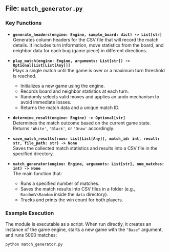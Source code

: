 ## File: `match_generator.py`

### Key Functions

- **`generate_headers(engine: Engine, sample_board: dict) -> List[str]`**  
  Generates column headers for the CSV file that will record the match details. It includes turn information, move statistics from the board, and neighbor data for each bug (game piece) in different directions.

- **`play_match(engine: Engine, arguments: List[str]) -> Optional[List[List[Any]]]`**  
  Plays a single match until the game is over or a maximum turn threshold is reached.  
  - Initializes a new game using the engine.
  - Records board and neighbor statistics at each turn.
  - Randomly selects valid moves and applies an undo mechanism to avoid immediate losses.
  - Returns the match data and a unique match ID.

- **`determine_result(engine: Engine) -> Optional[str]`**  
  Determines the match outcome based on the current game state. Returns `'White'`, `'Black'`, or `'Draw'` accordingly.

- **`save_match_results(rows: List[List[Any]], match_id: int, result: str, file_path: str) -> None`**  
  Saves the collected match statistics and results into a CSV file in the specified directory.

- **`match_generator(engine: Engine, arguments: List[str], num_matches: int) -> None`**  
  The main function that:
  - Runs a specified number of matches.
  - Saves the match results into CSV files in a folder (e.g., `RandomVsRandom` inside the `data` directory).
  - Tracks and prints the win count for both players.

### Example Execution

The module is executable as a script. When run directly, it creates an instance of the game engine, starts a new game with the `"Base"` argument, and runs 5000 matches:

```bash
python match_generator.py